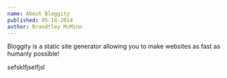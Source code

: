 ```yaml
---
name: About Bloggity
published: 05-10-2014
author: Brandtley McMinn
---
```


Bloggity is a static site generator allowing you to make websites as fast as humanly possible!

sefsklfjselfjsl


